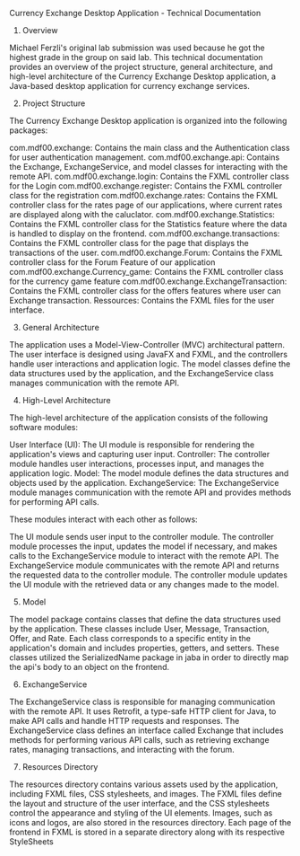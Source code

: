 Currency Exchange Desktop Application - Technical Documentation

1. Overview

Michael Ferzli's original lab submission was used because he got the highest grade in the group on said lab.
This technical documentation provides an overview of the project structure, general architecture, and high-level architecture of the Currency Exchange Desktop application, a Java-based desktop application for currency exchange services.

2. Project Structure

The Currency Exchange Desktop application is organized into the following packages:

com.mdf00.exchange: Contains the main class and the Authentication class for user authentication management.
com.mdf00.exchange.api: Contains the Exchange, ExchangeService, and model classes for interacting with the remote API.
com.mdf00.exchange.login: Contains the FXML controller class for the Login
com.mdf00.exchange.register: Contains the FXML controller class for the registration
com.mdf00.exchange.rates: Contains the FXML controller class for the rates page of our applications, where current rates are displayed along with the caluclator.
com.mdf00.exchange.Statistics: Contains the FXML controller class for the Statistics feature where the data is handled to display on the frontend.
com.mdf00.exchange.transactions: Contains the FXML controller class for the page that displays the transactions of the user.
com.mdf00.exchange.Forum: Contains the FXML controller class for the Forum Feature of our application
com.mdf00.exchange.Currency_game: Contains the FXML controller class for the currency game feature
com.mdf00.exchange.ExchangeTransaction: Contains the FXML controller class for the offers features where user can Exchange transaction.
Ressources: Contains the FXML files for the user interface.

3. General Architecture

The application uses a Model-View-Controller (MVC) architectural pattern. The user interface is designed using JavaFX and FXML, and the controllers handle user interactions and application logic. The model classes define the data structures used by the application, and the ExchangeService class manages communication with the remote API.

4. High-Level Architecture

The high-level architecture of the application consists of the following software modules:

User Interface (UI): The UI module is responsible for rendering the application's views and capturing user input.
Controller: The controller module handles user interactions, processes input, and manages the application logic.
Model: The model module defines the data structures and objects used by the application.
ExchangeService: The ExchangeService module manages communication with the remote API and provides methods for performing API calls.

These modules interact with each other as follows:

The UI module sends user input to the controller module.
The controller module processes the input, updates the model if necessary, and makes calls to the ExchangeService module to interact with the remote API.
The ExchangeService module communicates with the remote API and returns the requested data to the controller module.
The controller module updates the UI module with the retrieved data or any changes made to the model.

5. Model

The model package contains classes that define the data structures used by the application. These classes include User, Message, Transaction, Offer, and Rate. Each class corresponds to a specific entity in the application's domain and includes properties, getters, and setters. These classes utilized the SerializedName package in jaba in order to directly map the api's body to an object on the frontend.

6. ExchangeService

The ExchangeService class is responsible for managing communication with the remote API. It uses Retrofit, a type-safe HTTP client for Java, to make API calls and handle HTTP requests and responses. The ExchangeService class defines an interface called Exchange that includes methods for performing various API calls, such as retrieving exchange rates, managing transactions, and interacting with the forum.

7. Resources Directory

The resources directory contains various assets used by the application, including FXML files, CSS stylesheets, and images. The FXML files define the layout and structure of the user interface, and the CSS stylesheets control the appearance and styling of the UI elements. Images, such as icons and logos, are also stored in the resources directory. Each page of the frontend in FXML is stored in a separate directory along with its respective StyleSheets

